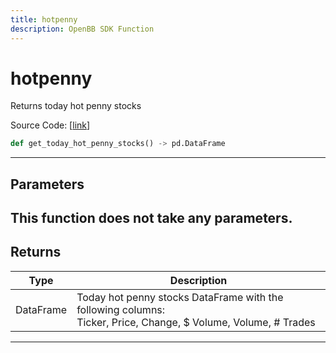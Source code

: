 ```yaml
---
title: hotpenny
description: OpenBB SDK Function
---
```


# hotpenny

Returns today hot penny stocks

Source Code: [[link](https://github.com/OpenBB-finance/OpenBBTerminal/tree/main/openbb_terminal/stocks/discovery/shortinterest_model.py#L38)]
```python
def get_today_hot_penny_stocks() -> pd.DataFrame
```
---
## Parameters
This function does not take any parameters.
---
## Returns
| Type | Description |
| ---- | ----------- |
| DataFrame | Today hot penny stocks DataFrame with the following columns:<br/>Ticker, Price, Change, $ Volume, Volume, # Trades |
---
